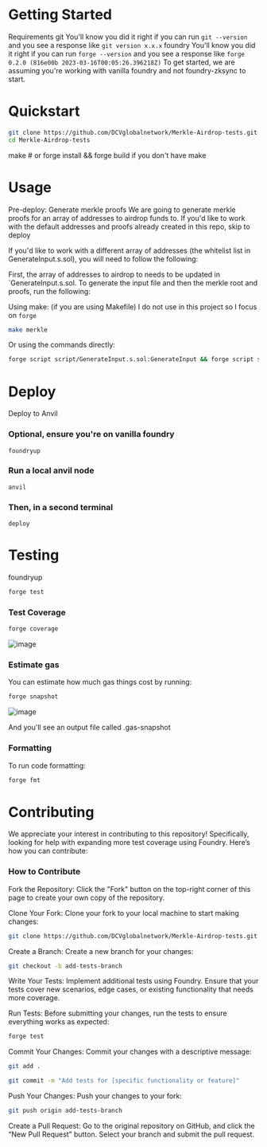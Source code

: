 # Getting Started
Requirements
git
You'll know you did it right if you can run `git --version` and you see a response like `git version x.x.x`
foundry
You'll know you did it right if you can run `forge --version` and you see a response like `forge 0.2.0 (816e00b 2023-03-16T00:05:26.396218Z)`
To get started, we are assuming you're working with vanilla foundry and not foundry-zksync to start.

# Quickstart
```sh
git clone https://github.com/DCVglobalnetwork/Merkle-Airdrop-tests.git
cd Merkle-Airdrop-tests
```
make # or forge install && forge build if you don't have make 

# Usage
Pre-deploy: Generate merkle proofs
We are going to generate merkle proofs for an array of addresses to airdrop funds to. If you'd like to work with the default addresses and proofs already created in this repo, skip to deploy

If you'd like to work with a different array of addresses (the whitelist list in GenerateInput.s.sol), you will need to follow the following:

First, the array of addresses to airdrop to needs to be updated in `GenerateInput.s.sol. To generate the input file and then the merkle root and proofs, run the following:

Using make: (if you are using Makefile) I do not use in this project so I focus on `forge `
```sh
make merkle
```
Or using the commands directly:
```sh
forge script script/GenerateInput.s.sol:GenerateInput && forge script script/MakeMerkle.s.sol:MakeMerkle
```

# Deploy
Deploy to Anvil
### Optional, ensure you're on vanilla foundry
`foundryup`
### Run a local anvil node
`anvil`
### Then, in a second terminal
`deploy`

# Testing
foundryup
```sh
forge test
```
### Test Coverage
```sh
forge coverage
```
![image](https://github.com/user-attachments/assets/4f6413a3-2ecc-42cf-820e-ff3e9615f4c5)

### Estimate gas
You can estimate how much gas things cost by running:
```sh
forge snapshot
```
![image](https://github.com/user-attachments/assets/b923ff87-19de-4d7e-a548-c88f1bd5d185)

And you'll see an output file called .gas-snapshot

### Formatting
To run code formatting:
```sh
forge fmt
```
# Contributing
We appreciate your interest in contributing to this repository! Specifically, looking for help with expanding more test coverage using Foundry. Here’s how you can contribute:

### How to Contribute
Fork the Repository: Click the "Fork" button on the top-right corner of this page to create your own copy of the repository.

Clone Your Fork: Clone your fork to your local machine to start making changes:
```sh
git clone https://github.com/DCVglobalnetwork/Merkle-Airdrop-tests.git
```

Create a Branch: Create a new branch for your changes:
```sh
git checkout -b add-tests-branch
```
Write Your Tests: Implement additional tests using Foundry. Ensure that your tests cover new scenarios, edge cases, or existing functionality that needs more coverage.

Run Tests: Before submitting your changes, run the tests to ensure everything works as expected:
```sh
forge test
```
Commit Your Changes: Commit your changes with a descriptive message:
```sh
git add .
```
```sh
git commit -m "Add tests for [specific functionality or feature]"
```
Push Your Changes: Push your changes to your fork:
```sh
git push origin add-tests-branch
```
Create a Pull Request: Go to the original repository on GitHub, and click the “New Pull Request” button. Select your branch and submit the pull request.




